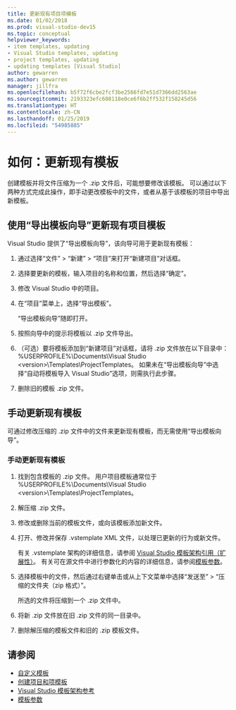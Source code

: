 ```yaml
---
title: 更新现有项目项模板
ms.date: 01/02/2018
ms.prod: visual-studio-dev15
ms.topic: conceptual
helpviewer_keywords:
- item templates, updating
- Visual Studio templates, updating
- project templates, updating
- updating templates [Visual Studio]
author: gewarren
ms.author: gewarren
manager: jillfra
ms.openlocfilehash: b5f72f6cbe2fcf3be2566fd7e51d7366dd2563ae
ms.sourcegitcommit: 2193323efc608118e0ce6f6b2ff532f158245d56
ms.translationtype: HT
ms.contentlocale: zh-CN
ms.lasthandoff: 01/25/2019
ms.locfileid: "54985885"
---
```

# <a name="how-to-update-existing-templates"></a>如何：更新现有模板

创建模板并将文件压缩为一个 .zip 文件后，可能想要修改该模板。 可以通过以下两种方式完成此操作，即手动更改模板中的文件，或者从基于该模板的项目中导出新模板。

## <a name="using-the-export-template-wizard-to-update-an-existing-project-template"></a>使用“导出模板向导”更新现有项目模板

Visual Studio 提供了“导出模板向导”，该向导可用于更新现有模板：

1. 通过选择“文件” > “新建” > “项目”来打开“新建项目”对话框。

1. 选择要更新的模板，输入项目的名称和位置，然后选择“确定”。

1. 修改 Visual Studio 中的项目。

1. 在“项目”菜单上，选择“导出模板”。

    “导出模板向导”随即打开。

1. 按照向导中的提示将模板以 .zip 文件导出。

1. （可选）要将模板添加到“新建项目”对话框，请将 .zip 文件放在以下目录中：%USERPROFILE%\Documents\Visual Studio \<version\>\Templates\ProjectTemplates。 如果未在“导出模板向导”中选择“自动将模板导入 Visual Studio”选项，则需执行此步骤。

1. 删除旧的模板 .zip 文件。

## <a name="manually-update-an-existing-template"></a>手动更新现有模板

可通过修改压缩的 .zip 文件中的文件来更新现有模板，而无需使用“导出模板向导”。

### <a name="to-manually-update-an-existing-template"></a>手动更新现有模板

1. 找到包含模板的 .zip 文件。 用户项目模板通常位于 %USERPROFILE%\Documents\Visual Studio \<version\>\Templates\ProjectTemplates。

1. 解压缩 .zip 文件。

1. 修改或删除当前的模板文件，或向该模板添加新文件。

1. 打开、修改并保存 .vstemplate XML 文件，以处理已更新的行为或新文件。

    有关 .vstemplate 架构的详细信息，请参阅 [Visual Studio 模板架构引用（扩展性）](../extensibility/visual-studio-template-schema-reference.md)。 有关可在源文件中进行参数化的内容的详细信息，请参阅[模板参数](../ide/template-parameters.md)。

1. 选择模板中的文件，然后通过右键单击或从上下文菜单中选择“发送至” > “压缩的文件夹（zip 格式）”。

    所选的文件将压缩到一个 .zip 文件中。

1. 将新 .zip 文件放在旧 .zip 文件的同一目录中。

1. 删除解压缩的模板文件和旧的 .zip 模板文件。

## <a name="see-also"></a>请参阅

- [自定义模板](../ide/customizing-project-and-item-templates.md)
- [创建项目和项模板](../ide/creating-project-and-item-templates.md)
- [Visual Studio 模板架构参考](../extensibility/visual-studio-template-schema-reference.md)
- [模板参数](../ide/template-parameters.md)